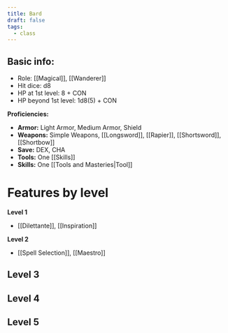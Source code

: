 ```yaml
---
title: Bard
draft: false
tags:
  - class
---
```

## Basic info:

- Role: [[Magical]], [[Wanderer]]
- Hit dice: d8
- HP at 1st level: 8 + CON
- HP beyond 1st level: 1d8(5) + CON

**Proficiencies:**
- **Armor:** Light Armor, Medium Armor, Shield
- **Weapons:** Simple Weapons, [[Longsword]], [[Rapier]], [[Shortsword]], [[Shortbow]] 
- **Save:** DEX, CHA
- **Tools:** One [[Skills]]
- **Skills:** One [[Tools and Masteries|Tool]]

# Features by level
**Level 1**
- [[Dilettante]], [[Inspiration]]

**Level 2**
- [[Spell Selection]], [[Maestro]]

**Level 3**
- 

**Level 4**
- 

**Level 5**
- 

